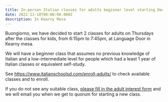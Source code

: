 ```yaml
---
title: In-person Italian classes for adults beginner level starting December 1st
date: 2022-11-18T00:00:00.000Z
description: In Kearny Mesa
---
```


Buongiorno, we have decided to start 2 classes for adults on Thursdays after the classes for kids, from 6:15pm to 7:45pm, at Language Door in Kearny mesa.

We will have a beginner class that assumes no previous knowledge of Italian and a low-intermediate level for people which had a least 1 year of Italian classes or equivalent self-study.

See <https://www.italianschoolsd.com/enroll-adults/> to check available classes and to enroll.

If you do not see any suitable class, [please fill in the adult interest form](https://forms.gle/LHR7Htpeb3mQzV838) and we will email you when we get to quorum for starting a new class.

